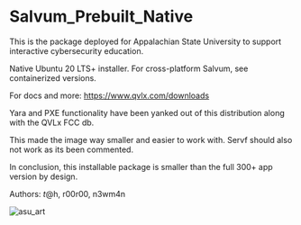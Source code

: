 # Salvum_Prebuilt_Native
This is the package deployed for Appalachian State University to support interactive cybersecurity education.

Native Ubuntu 20 LTS+ installer. For cross-platform Salvum, see containerized versions.

For docs and more: https://www.qvlx.com/downloads

Yara and PXE functionality have been yanked out of this distribution along with the QVLx FCC db.

This made the image way smaller and easier to work with. Servf should also not work as its been commented.

In conclusion, this installable package is smaller than the full 300+ app version by design.

Authors: $t@$h, r00r00, n3wm4n

![asu_art](https://github.com/STashakkori/Salvum_Prebuilt_Native/assets/4257899/49cdcad0-1157-4be9-b630-cd21217f1f4c)

